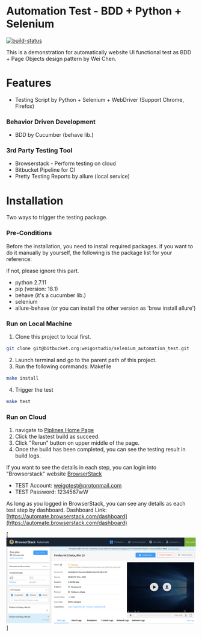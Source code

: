 # Automation Test - BDD + Python + Selenium

[![build-status](https://img.shields.io/bitbucket/pipelines/weigostudio/bdd_python_selenium_automation_test.svg)](https://bitbucket.org/weigostudio/bdd_python_selenium_automation_test/addon/pipelines/home) 

This is a demonstration for automatically website UI functional test as BDD + Page Objects design pattern by Wei Chen.

# Features

  - Testing Script by Python + Selenium + WebDriver (Support Chrome, Firefox)

  ### Behavior Driven Development
  - BDD by Cucumber (behave lib.)

  ### 3rd Party Testing Tool
  - Browserstack - Perform testing on cloud
  - Bitbucket Pipeline for CI
  - Pretty Testing Reports by allure (local service)

# Installation

Two ways to trigger the testing package.

### Pre-Conditions
Before the installation, you need to install required packages.
if you want to do it manually by yourself, 
the following is the package list for your reference:

if not, please ignore this part.

- python 2.7.11
- pip (version: 18.1)
- behave (it's a cucumber lib.)
- selenium
- allure-behave (or you can install the other version as 'brew install allure')

### Run on Local Machine

1. Clone this project to local first.

```sh
git clone git@bitbucket.org:weigostudio/selenium_automation_test.git
```

2. Launch terminal and go to the parent path of this project.
3. Run the following commands:
Makefile

```sh
make install
```

4. Trigger the test
```sh
make test
```

### Run on Cloud

1. navigate to [Piplines Home Page](https://bitbucket.org/weigostudio/bdd_python_selenium_automation_test/addon/pipelines/home)
2. Click the lastest build as succeed.
3. Click "Rerun" button on upper middle of the page.
4. Once the build has been completed, you can see the testing result in build logs.

If you want to see the details in each step, you can login into "Browserstack" website
[BrowserStack](https://www.browserstack.com/automate)

- TEST Account: weigotest@protonmail.com
- TEST Password: 1234567wW


As long as you logged in BrowserStack, you can see any details as each test step by dashboard.
Dashboard Link: [https://automate.browserstack.com/dashboard](https://automate.browserstack.com/dashboard)

[![Demo Image](/demoimage.png)]
